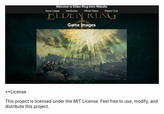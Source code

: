![alt text](website.jpg)

**License

This project is licensed under the MIT License. Feel free to use, modify, and distribute this project.
